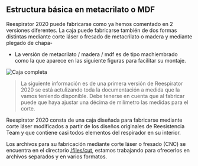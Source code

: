 ## Estructura básica en metacrilato o MDF
Reespirator 2020 puede fabricarse como ya hemos comentado en 2 versiones diferentes. 
La caja puede fabricarse también de dos formas distintas mediante corte láser o fresado de metacrilato o madera y mediante plegado de chapa-

* La versión de metacrilato / madera / mdf es de tipo machiembrado como la que aparece en las siguiente figuras para facilitar su montaje. 

![Caja completa](https://gitlab.com/reespirator/reespirator-doc/-/raw/master/images/cut/metacrilato.png "Caja completa")

> La siguiente información es de una primera versión de Reespirator 2020 se está actulizando toda la documentación a medida que la vamos teniendo disponible. Debe tenerse en cuenta que al fabricar puede que haya ajustar una décima de milímetro las medidas para el corte.

Reespirator 2020 consta de una caja diseñada para fabricarse mediante corte láser modificados a partir de los diseños originales de Reesistencia Team y que contiene casi todos elementos del respirador en su interior. 

Los archivos para su fabricación mediante corte láser o fresado (CNC) se encuentra en el directorio [/files/cut](https://gitlab.com/reespirator/reespirator2020/-/tree/master/files/cut "files/cut"), estamos trabajando para ofrecerlos en archivos separados y en varios formatos.